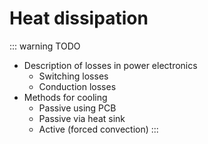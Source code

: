 # Heat dissipation

::: warning TODO
- Description of losses in power electronics
    - Switching losses
    - Conduction losses
- Methods for cooling
    - Passive using PCB
    - Passive via heat sink
    - Active (forced convection)
:::
